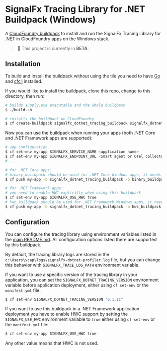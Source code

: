 # SignalFx Tracing Library for .NET Buildpack (Windows)

A [CloudFoundry buildpack](https://docs.run.pivotal.io/buildpacks/) to install
and run the SignalFx Tracing Library for .NET in CloudFoundry apps on the Windows stack.

> :construction: This project is currently in **BETA**.

## Installation

To build and install the buildpack without using the tile you need to have
[Go](https://golang.org/dl/) and [cfcli](https://docs.cloudfoundry.org/cf-cli/install-go-cli.html) installed.

If you would like to install the buildpack, clone this repo, change to this directory, then run:

```sh
# builds supply.exe executable and the whole buildpack
$ ./build.sh

# installs the buildpack on CloudFoundry
$ cf create-buildpack signalfx_dotnet_tracing_buildpack signalfx_dotnet_tracing_buildpack-windows.zip 99 --enable
```

Now you can use the buildpack when running your apps (both .NET Core and .NET Framework apps are supported):

```sh
# app configuration
$ cf set-env my-app SIGNALFX_SERVICE_NAME <application name>
$ cf set-env my-app SIGNALFX_ENDPOINT_URL <Smart agent or OTel collector address>
# ...

# for .NET Core apps:
# binary_buildpack should be used for .NET Core Windows apps, it needs to be the final one
$ cf push my-app -b signalfx_dotnet_tracing_buildpack -b binary_buildpack -s windows

# for .NET Framework apps:
# you need to enable HWC explicitly when using this buildpack
$ cf set-env my-app SIGNALFX_USE_HWC true
# hwc_buildpack should be used for .NET Framework Windows apps, it needs to be the final one
$ cf push my-app -b signalfx_dotnet_tracing_buildpack -b hwc_buildpack -s windows
```

## Configuration

You can configure the tracing library using environment variables listed in the [main README.md](../../../README.md).
All configuration options listed there are supported by this buildpack.

By default, the tracing library logs are stored in the `c:\Users\vcap\logs\signalfx-dotnet-profiler.log` file, but you can change this behavior with `SIGNALFX_TRACE_LOG_PATH` environment variable.

If you want to use a specific version of the tracing library in your application, you can set the `SIGNALFX_DOTNET_TRACING_VERSION`
environment variable before application deployment, either using `cf set-env` or the `manifest.yml` file:

```sh
$ cf set-env SIGNALFX_DOTNET_TRACING_VERSION "0.1.11"
```

If you want to use this buildpack in a .NET Framework application deployment you have to enable HWC support by setting the `SIGNALFX_USE_HWC` environment variable to `true` either using `cf set-env` or the `manifest.yml` file:

```sh
$ cf set-env my-app SIGNALFX_USE_HWC true
```

Any other value means that HWC is not used.
